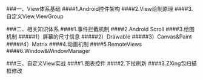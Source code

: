 ###一、View体系基础
####1.Android控件架构
####2.View绘制原理
####3.自定义View,ViewGroup

###二、相关知识体系
####1.事件拦截机制
####2.Android Scroll
####3.绘图机制
#####1）屏幕的尺寸信息
#####2）Drawable
#####3）Canvas&Paint
#####4）Matrix
####4.动画机制
####5.RemoteViews
####6.Window&WindowManager

###三、自定义View实战
####1.图表控件
####2.下拉刷新
####3.ZXing包扫描框修改
